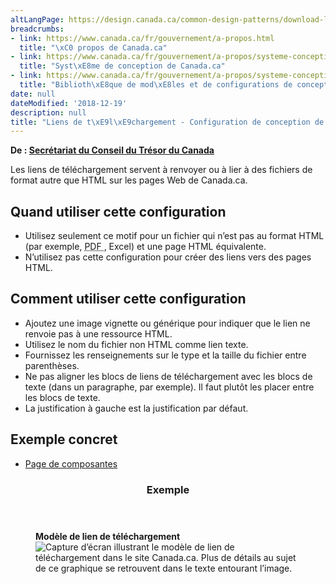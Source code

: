 ```yaml
---
altLangPage: https://design.canada.ca/common-design-patterns/download-links.html
breadcrumbs:
- link: https://www.canada.ca/fr/gouvernement/a-propos.html
  title: "\xC0 propos de Canada.ca"
- link: https://www.canada.ca/fr/gouvernement/a-propos/systeme-conception.html
  title: "Syst\xE8me de conception de Canada.ca"
- link: https://www.canada.ca/fr/gouvernement/a-propos/systeme-conception/bibliotheque-modeles.html
  title: "Biblioth\xE8que de mod\xE8les et de configurations de conception"
date: null
dateModified: '2018-12-19'
description: null
title: "Liens de t\xE9l\xE9chargement - Configuration de conception de Canada.ca"
---
```



<p class="gc-byline">
 <strong>
  De :
  <a href="https://www.canada.ca/fr/secretariat-conseil-tresor.html">
   Secrétariat du Conseil du Trésor du Canada
  </a>
 </strong>
</p>

<section>
 <p>
  Les liens de téléchargement servent à renvoyer ou à lier à des fichiers de format autre que HTML sur les pages Web de Canada.ca.
 </p>
 <section>
  <h2>
   Quand utiliser cette configuration
  </h2>
  <ul>
   <li>
    Utilisez seulement ce motif pour un fichier qui n’est pas au format HTML (par exemple,
    <abbr title="format de document portable">
     PDF
    </abbr>
    , Excel) et une page HTML équivalente.
   </li>
   <li>
    N’utilisez pas cette configuration pour créer des liens vers des pages HTML.
   </li>
  </ul>
 </section>
 <section>
  <h2>
   Comment utiliser cette configuration
  </h2>
  <ul>
   <li>
    Ajoutez une image vignette ou générique pour indiquer que le lien ne renvoie pas à une ressource HTML.
   </li>
   <li>
    Utilisez le nom du fichier non HTML comme lien texte.
   </li>
   <li>
    Fournissez les renseignements sur le type et la taille du fichier entre parenthèses.
   </li>
   <li>
    Ne pas aligner les blocs de liens de téléchargement avec les blocs de texte (dans un paragraphe, par exemple). Il faut plutôt les placer entre les blocs de texte.
   </li>
   <li>
    La justification à gauche est la justification par défaut.
   </li>
  </ul>
 </section>
 <section>
  <h2>
   Exemple concret
  </h2>
  <ul>
   <li>
    <a href="https://wet-boew.github.io/GCWeb/components/components-fr.html">
     Page de composantes
    </a>
   </li>
  </ul>
 </section>
 <section class="panel panel-primary">
  <header class="panel-heading">
   <h3 class="panel-title">
    Exemple
   </h3>
  </header>
  <div class="panel-body">
   <figure class="mrgn-bttm-sm">
    <figcaption class="text-center">
     <b>
      Modèle de lien de téléchargement
     </b>
    </figcaption>
    <img alt="Capture d’écran illustrant le modèle de lien de téléchargement dans le site Canada.ca. Plus de détails au sujet de ce graphique se retrouvent dans le texte entourant l’image." class="img-responsive center-block" src="https://www.canada.ca/content/dam/tbs-sct/images/government-communications/canada-content-style-guide/download-links-pattern-fra-02.jpg"/>
   </figure>
  </div>
 </section>
</section>





